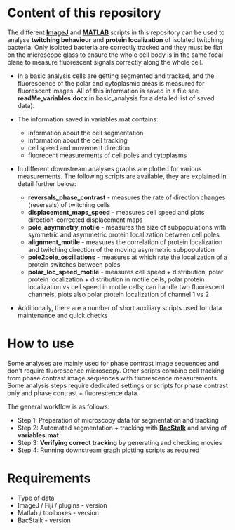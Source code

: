 # Content of this repository

The different [**ImageJ**](https://fiji.sc/) and [**MATLAB**](https://ch.mathworks.com/products/matlab.html) scripts in this repository can be used to analyse **twitching behaviour** and **protein localization** of isolated twitching bacteria. Only isolated bacteria are correctly tracked and they must be flat on the microscope glass to ensure the whole cell body is in the same focal plane to measure fluorescent signals correctly along the whole cell. 

* In a basic analysis cells are getting segmented and tracked, and the fluorescence of the polar and cytoplasmic areas is measured for fluorescent images. All of this information is saved in a file see **readMe_variables.docx** in basic_analysis for a detailed list of saved data).

* The information saved in variables.mat contains:
  * information about the cell segmentation
  * information about the cell tracking
  * cell speed and movement direction
  * fluorecent measurements of cell poles and cytoplasms
  
* In different downstream analyses graphs are plotted for various measurements. The following scripts are available, they are explained in detail further below:
  * **reversals_phase_contrast** - measures the rate of direction changes (reversals) of twitching cells
  * **displacement_maps_speed** - measures cell speed and plots direction-corrected displacement maps
  * **pole_asymmetry_motile** - measures the size of subpopulations with symmetric and asymmetric protein localization between cell poles 
  * **alignment_motile** - measures the correlation of protein localization and twitching direction of the moving asymmetric subpopulation
  * **pole2pole_oscillations** - measures at which rate the localization of a protein switches between poles
  * **polar_loc_speed_motile** - measures cell speed + distribution, polar protein localization + distribution in motile cells, polar protein localization vs cell speed in motile cells; can handle two fluorescent channels, plots also polar protein localization of channel 1 vs 2  
  
* Additionally, there are a number of short auxiliary scripts used for data maintenance and quick checks 
 
 
 # How to use
 
Some analyses are mainly used for phase contrast image sequences and don't require fluorescence microscopy. Other scripts combine cell tracking from phase contrast image sequences with fluorescence measurements. Some analysis steps require dedicated settings or scripts for phase contrast only and phase contrast + fluorescence data.

The general workflow is as follows: 
 * Step 1: Preparation of microscopy data for segmentation and tracking
 * Step 2: Automated segmentation + tracking with [**BacStalk**](https://drescherlab.org/data/bacstalk/docs/index.html) and saving of **variables.mat**
 * Step 3: **Verifying correct tracking** by generating and checking movies
 * Step 4: Running downstream graph plotting scripts as required 
 
 # Requirements
 
 * Type of data
 * ImageJ / Fiji / plugins - version
 * Matlab / toolboxes - version
 * BacStalk - version
 
